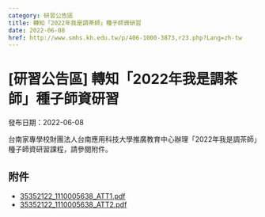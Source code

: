 ```yaml
---
category: 研習公告區
title: 轉知「2022年我是調茶師」種子師資研習
date: 2022-06-08
href: http://www.smhs.kh.edu.tw/p/406-1000-3873,r23.php?Lang=zh-tw
---
```


# [研習公告區] 轉知「2022年我是調茶師」種子師資研習

發布日期：2022-06-08

台南家專學校財團法人台南應用科技大學推廣教育中心辦理「2022年我是調茶師」種子師資研習課程，請參閱附件。

## 附件

- [35352122_1110005638_ATT1.pdf](https://www.smhs.kh.edu.tw/var/file/0/1000/attach/90/pta_3656_9686930_76808.pdf)
- [35352122_1110005638_ATT2.pdf](https://www.smhs.kh.edu.tw/var/file/0/1000/attach/90/pta_3657_2320824_76809.pdf)
